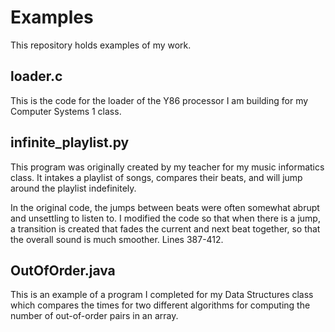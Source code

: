 # Examples
This repository holds examples of my work.
## loader.c
This is the code for the loader of the Y86 processor I am building for my Computer Systems 1 class.

## infinite_playlist.py
This program was originally created by my teacher for my music informatics class. It intakes a playlist of songs, compares their beats, and will jump around the playlist indefinitely.

In the original code, the jumps between beats were often somewhat abrupt and unsettling to listen to. I modified the code so that when there is a jump, a transition is created that fades the current and next beat together, so that the overall sound is much smoother.  Lines 387-412.

## OutOfOrder.java
This is an example of a program I completed for my Data Structures class which compares the times for two different algorithms for computing the number of out-of-order pairs in an array.
